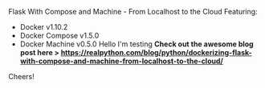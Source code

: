 Flask With Compose and Machine - From Localhost to the Cloud
Featuring:
- Docker v1.10.2
- Docker Compose v1.5.0
- Docker Machine v0.5.0
Hello I'm testing
**Check out the awesome blog post here > https://realpython.com/blog/python/dockerizing-flask-with-compose-and-machine-from-localhost-to-the-cloud/**

Cheers!
